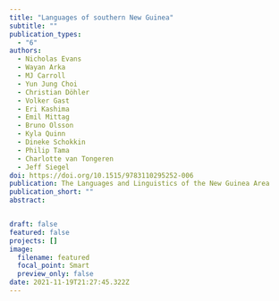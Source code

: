 ```yaml
---
title: "Languages of southern New Guinea"
subtitle: ""
publication_types:
  - "6"
authors:
  - Nicholas Evans
  - Wayan Arka
  - MJ Carroll
  - Yun Jung Choi
  - Christian Döhler
  - Volker Gast
  - Eri Kashima
  - Emil Mittag
  - Bruno Olsson
  - Kyla Quinn
  - Dineke Schokkin
  - Philip Tama
  - Charlotte van Tongeren
  - Jeff Siegel
doi: https://doi.org/10.1515/9783110295252-006
publication: The Languages and Linguistics of the New Guinea Area
publication_short: ""
abstract:


draft: false
featured: false
projects: []
image:
  filename: featured
  focal_point: Smart
  preview_only: false
date: 2021-11-19T21:27:45.322Z
---
```

>

